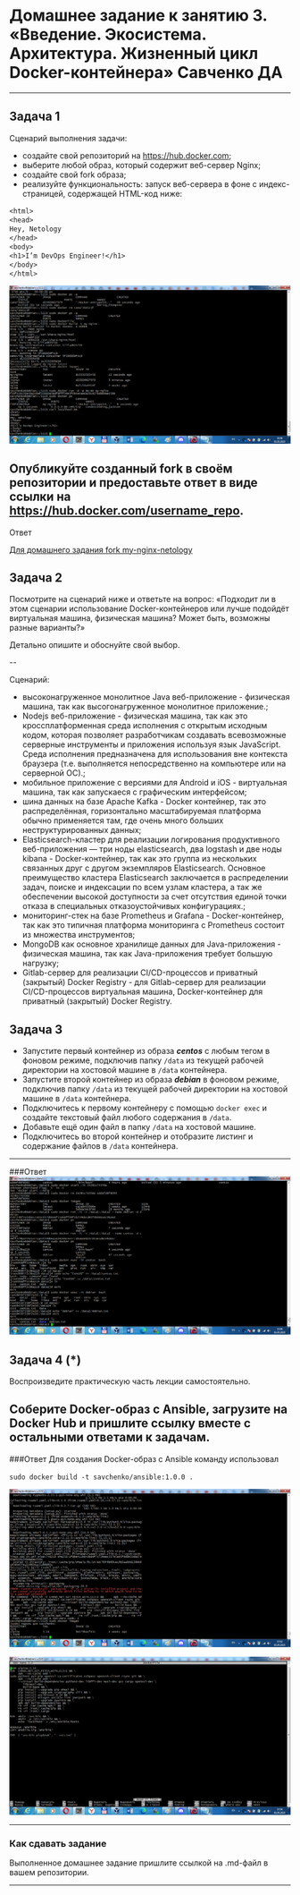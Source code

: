 
# Домашнее задание к занятию 3. «Введение. Экосистема. Архитектура. Жизненный цикл Docker-контейнера» Савченко ДА

---

## Задача 1

Сценарий выполнения задачи:

- создайте свой репозиторий на https://hub.docker.com;
- выберите любой образ, который содержит веб-сервер Nginx;
- создайте свой fork образа;
- реализуйте функциональность:
запуск веб-сервера в фоне с индекс-страницей, содержащей HTML-код ниже:
```
<html>
<head>
Hey, Netology
</head>
<body>
<h1>I’m DevOps Engineer!</h1>
</body>
</html>
```
![](https://github.com/teplodizain/-Terraform/blob/main/jpg/14.1.1.png)

Опубликуйте созданный fork в своём репозитории и предоставьте ответ в виде ссылки на https://hub.docker.com/username_repo.
---
Ответ

[Для домашнего задания fork my-nginx-netology](https://hub.docker.com/r/teplodizain/my-nginx-netology)
## Задача 2

Посмотрите на сценарий ниже и ответьте на вопрос:
«Подходит ли в этом сценарии использование Docker-контейнеров или лучше подойдёт виртуальная машина, физическая машина? Может быть, возможны разные варианты?»

Детально опишите и обоснуйте свой выбор.

--

Сценарий:

- высоконагруженное монолитное Java веб-приложение - физическая машина, так как высогонагруженное монолитное приложение.;
- Nodejs веб-приложение - физическая машина, так как это кроссплатформенная среда исполнения с открытым исходным кодом, которая позволяет разработчикам создавать всевозможные серверные инструменты и приложения используя язык JavaScript. Среда исполнения предназначена для использования вне контекста браузера (т.е. выполняется непосредственно на компьютере или на серверной ОС).;
- мобильное приложение c версиями для Android и iOS - виртуальная машина, так как запускаеся с графическим интерфейсом;
- шина данных на базе Apache Kafka - Docker контейнер, так это распределённая, горизонтально масштабируемая платформа обычно применяется там, где очень много больших неструктурированных данных;
- Elasticsearch-кластер для реализации логирования продуктивного веб-приложения — три ноды elasticsearch, два logstash и две ноды kibana - Docker-контейнер, так как это группа из нескольких связанных друг с другом экземпляров Elasticsearch. Основное преимущество кластера Elasticsearch заключается в распределении задач, поиске и индексации по всем узлам кластера, а так же обеспечении высокой доступности за счет отсутствия единой точки отказа в специальных отказоустойчивых конфигурациях.;
- мониторинг-стек на базе Prometheus и Grafana - Docker-контейнер, так как это типичная платформа мониторинга с Prometheus состоит из множества инструментов;
- MongoDB как основное хранилище данных для Java-приложения - физическая машина, так как Java-приложения требует большую нагрузку;
- Gitlab-сервер для реализации CI/CD-процессов и приватный (закрытый) Docker Registry - для Gitlab-сервер для реализации CI/CD-процессов виртуальная машина, Docker-контейнер для приватный (закрытый) Docker Registry.

## Задача 3

- Запустите первый контейнер из образа ***centos*** c любым тегом в фоновом режиме, подключив папку ```/data``` из текущей рабочей директории на хостовой машине в ```/data``` контейнера.
- Запустите второй контейнер из образа ***debian*** в фоновом режиме, подключив папку ```/data``` из текущей рабочей директории на хостовой машине в ```/data``` контейнера.
- Подключитесь к первому контейнеру с помощью ```docker exec``` и создайте текстовый файл любого содержания в ```/data```.
- Добавьте ещё один файл в папку ```/data``` на хостовой машине.
- Подключитесь во второй контейнер и отобразите листинг и содержание файлов в ```/data``` контейнера.
---
###Ответ
![](https://github.com/teplodizain/-Terraform/blob/main/jpg/14.1.2.png)

## Задача 4 (*)

Воспроизведите практическую часть лекции самостоятельно.

Соберите Docker-образ с Ansible, загрузите на Docker Hub и пришлите ссылку вместе с остальными ответами к задачам.
---
###Ответ
Для создания Docker-образ с Ansible команду использовал

`sudo docker build -t savchenko/ansible:1.0.0 .`

![](https://github.com/teplodizain/-Terraform/blob/main/jpg/14.1.3.png)

![](https://github.com/teplodizain/-Terraform/blob/main/jpg/14.1.4.png)


---

### Как cдавать задание

Выполненное домашнее задание пришлите ссылкой на .md-файл в вашем репозитории.

---

